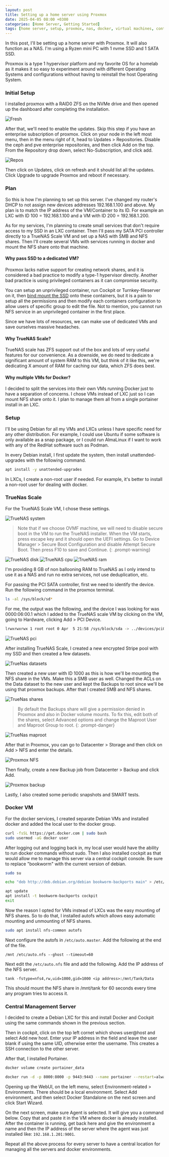 ```yaml
---
layout: post
title: Setting up a home server using Proxmox
date: 2025-04-05 08:00 +0300
categories: [Home Server, Getting Started]
tags: [home server, setup, proxmox, nas, docker, virtual machines, containers]
---
```


In this post, I'll be setting up a home server with Proxmox. It will also function as a NAS. I'm using a Ryzen mini PC with 1 nvme SSD and 1 SATA SSD.

Proxmox is a type 1 hypervisor platform and my favorite OS for a homelab as it makes it so easy to experiment around with different Operating Systems and configurations without having to reinstall the host Operating System.

### Initial Setup
I installed proxmox with a RAID0 ZFS on the NVMe drive and then opened up the dashboard after completing the installation.

![Fresh](../assets/img/proxmox/pve1.png)

After that, we'll need to enable the updates. Skip this step if you have an enterprise subscription of proxmox. Click on your node in the left most menu, then in the menu right of it, head to Updates > Repositories. Disable the ceph and pve enterprise repositories, and then click Add on the top. From the Repository drop down, select No-Subscription, and click add.

![Repos](../assets/img/proxmox/pve2.png)

Then click on Updates, click on refresh and it should list all the updates. Click Upgrade to upgrade Proxmox and reboot if necessary.

### Plan
So this is how I'm planning to set up this server. I've changed my router's DHCP to not assign new devices addresses 192.168.1.100 and above. My plan is to match the IP address of the VM/Container to its ID. For example an LXC with ID 100 = 192.168.1.100 and a VM with ID 200 = 192.168.1.200.

As for my services, I'm planning to create small services that don't require access to my SSD in an LXC container. Then I'll pass my SATA PCI controller directly to a TrueNAS Scale VM and set up a NAS with SMB and NFS shares. Then I'll create several VMs with services running in docker and mount the NFS share onto that machine.

#### Why pass SSD to a dedicated VM?
Proxmox lacks native support for creating network shares, and it is considered a bad practice to modify a type-1 hypervisor directly. Another bad practice is using privileged containers as it can compromise security.

You can setup an unprivileged container, run Cockpit or Turnkey-fileserver on it, then [bind mount the SSD](https://pve.proxmox.com/wiki/Unprivileged_LXC_containers) onto these containers, but it is a pain to setup all the permissions and then modify each containers configuration to allow users of specific group to edit the file. Not to mention, you cannot run NFS service in an unprivileged container in the first place.

Since we have lots of resources, we can make use of dedicated VMs and save ourselves massive headaches.

#### Why TrueNAS Scale?
TrueNAS scale has ZFS support out of the box and lots of very useful features for our convenience. As a downside, we do need to dedicate a significant amount of system RAM to this VM, but think of it like this, we're dedicating X amount of RAM for caching our data, which ZFS does best.

#### Why multiple VMs for Docker?
I decided to split the services into their own VMs running Docker just to have a separation of concerns. I chose VMs instead of LXC just so I can mount NFS share onto it. I plan to manage them all from a single portainer install in an LXC.

### Setup
I'll be using Debian for all my VMs and LXCs unless I have specific need for any other distribution. For example, I could use Ubuntu if some software is only available as a snap package, or I could run AlmaLinux if I want to work with any of the RedHat software such as Podman.

In every Debian install, I first update the system, then install unattended-upgrades with the following command.

```bash
apt install -y unattended-upgrades
```

In LXCs, I create a non-root user if needed. For example, it's better to install a non-root user for dealing with docker.

### TrueNas Scale
For the TrueNAS Scale VM, I chose these settings.

![TrueNAS system](../assets/img/proxmox/pve3.png)

> Note that if we choose OVMF machine, we will need to disable secure boot in the VM to run the TrueNAS installer. When the VM starts, press escape key and it should open the UEFI settings. Go to Device Manager > Secure Boot Configuration and disable Attempt Secure Boot. Then press F10 to save and Continue.
{: .prompt-warning}

![TrueNAS disk](../assets/img/proxmox/pve4.png)
![TrueNAS cpu](../assets/img/proxmox/pve5.png)
![TrueNAS ram](../assets/img/proxmox/pve6.png)

I'm providing 8 GB of non ballooning RAM to TrueNAS as I only intend to use it as a NAS and run no extra services, not use deduplication, etc.

For passing the PCI SATA controller, first we need to identify the device. Run the following command in the proxmox terminal.

```bash
ls -al /sys/block/sd*
```

For me, the output was the following, and the device I was looking for was 0000:06:00.1 which I added to the TrueNAS scale VM by clicking on the VM, going to Hardware, clicking Add > PCI Device.

```bash
lrwxrwxrwx 1 root root 0 Apr  5 21:58 /sys/block/sda -> ../devices/pci0000:00/0000:00:08.2/0000:06:00.1/ata2/host1/target1:0:0/1:0:0:0/block/sda
```

![TrueNAS pci](../assets/img/proxmox/pve7.png)

After installing TrueNAS Scale, I created a new encrypted Stripe pool with my SSD and then created a few datasets.

![TrueNas datasets](../assets/img/truenas/truenas1.png)

Then created a new user with ID 1000 as this is how we'll be mounting the NFS share in the VMs. Make this a SMB user as well. Changed the ACLs on the Data dataset to the new user and kept the Backups to root since we'll be using that proxmox backups. After that I created SMB and NFS shares.

![TrueNas shares](../assets/img/truenas/truenas2.png)

> By default the Backups share will give a permission denied in Proxmox and also in Docker volume mounts. To fix this, edit both of the shares, select Advanced options and change the Maproot User and Maproot Group to root.
{: .prompt-danger}

![TrueNas maproot](../assets/img/truenas/truenas3.png)

After that in Proxmox, you can go to Datacenter > Storage and then click on Add > NFS and enter the details.

![Proxmox NFS](../assets/img/proxmox/pve8.png)

Then finally, create a new Backup job from Datacenter > Backup and click Add.

![Proxmox backup](../assets/img/proxmox/pve9.png)

Lastly, I also created some periodic snapshots and SMART tests.

### Docker VM
For the docker services, I created separate Debian VMs and installed docker and added the local user to the docker group.

```bash
curl -fsSL https://get.docker.com | sudo bash
sudo usermod -aG docker user
```

After logging out and logging back in, my local user would have the ability to run docker commands without sudo. Then I also installed cockpit as that would allow me to manage this server via a central cockpit console. Be sure to replace "bookworm" with the current version of debian.

```bash
sudo su

echo "deb http://deb.debian.org/debian bookworm-backports main" > /etc/apt/sources.list.d/backports.list

apt update
apt install -t bookworm-backports cockpit
exit
```

Now the reason I opted for VMs instead of LXCs was the easy mounting of NFS shares. So to do that, I installed autofs which allows easy automatic mounting and unmounting of NFS shares.

```bash
sudo apt install nfs-common autofs
```

Next configure the autofs in `/etc/auto.master`. Add the following at the end of the file.

```text
/mnt /etc/auto.nfs --ghost --timeout=60
```

Next edit the `/etc/auto.nfs` file and add the following. Add the IP address of the NFS server.

```text
tank -fstype=nfs4,rw,uid=1000,gid=1000 <ip address>:/mnt/Tank/Data
```

This should mount the NFS share in /mnt/tank for 60 seconds every time any program tries to access it.

### Central Management Server
I decided to create a Debian LXC for this and install Docker and Cockpit using the same commands shown in the previous section. 

Then in cockpit, click on the top left cornet which shows user@host and select Add new host. Enter your IP address in the field and leave the user blank if using the same UID, otherwise enter the username. This creates a SSH connection to the other server.

After that, I installed Portainer.

```bash
docker volume create portainer_data

docker run -d -p 8000:8000 -p 9443:9443 --name portainer --restart=always -v /var/run/docker.sock:/var/run/docker.sock -v portainer_data:/data portainer/portainer-ce:lts
```

Opening up the WebUI, on the left menu, select Environment-related > Environments. There should be a local environment. Select Add environment, and then select Docker Standalone on the next screen and click Start Wizard.

On the next screen, make sure Agent is selected. It will give you a command below. Copy that and paste it in the VM where docker is already installed. After the container is running, get back here and give the environment a name and then the IP address of the server where the agent was just installed like: `192.168.1.201:9001`.

Repeat all the above process for every server to have a central location for managing all the servers and docker environments.